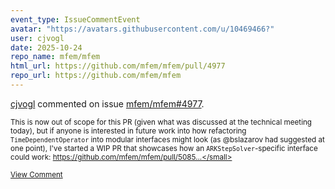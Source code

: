 ```yaml
---
event_type: IssueCommentEvent
avatar: "https://avatars.githubusercontent.com/u/10469466?"
user: cjvogl
date: 2025-10-24
repo_name: mfem/mfem
html_url: https://github.com/mfem/mfem/pull/4977
repo_url: https://github.com/mfem/mfem
---
```


<a href='https://github.com/cjvogl' target='_blank'>cjvogl</a> commented on issue <a href='https://github.com/mfem/mfem/pull/4977' target='_blank'>mfem/mfem#4977</a>.

<small>This is now out of scope for this PR (given what was discussed at the technical meeting today), but if anyone is interested in future work into how refactoring `TimeDependentOperator` into modular interfaces might look (as @bslazarov had suggested at one point), I've started a WIP PR that showcases how an `ARKStepSolver`-specific interface could work: https://github.com/mfem/mfem/pull/5085...</small>

<a href='https://github.com/mfem/mfem/pull/4977' target='_blank'>View Comment</a>